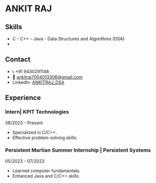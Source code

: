 # ANKIT RAJ

## Skills
- C - C++ - Java - Data Structures and Algorithms (DSA)
- 
## Contact
- 📞 +91 9430291148
- 📧 ankitraj7004013306@gmail.com
- LinkedIn: [ANKITRAJ_DSA](https://www.linkedin.com/in/ANKITRAJ_DSA)

## Experience
### Intern| KPIT Technologies
08/2023 - Present
- Specialized in C/C++.
- Effective problem-solving skills.

### Persistent Martian Summer Internship | Persistent Systems
05/2023 - 07/2023
- Learned computer fundamentals.
- Enhanced Java and C/C++ skills.
